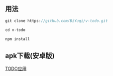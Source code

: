 ## 用法
```javascript
git clone https://github.com/BiYuqi/v-todo.git

cd v-todo

npm install
```
## apk下载(安卓版)
[TODO应用](http://pan.baidu.com/s/1pLjUEhX)

